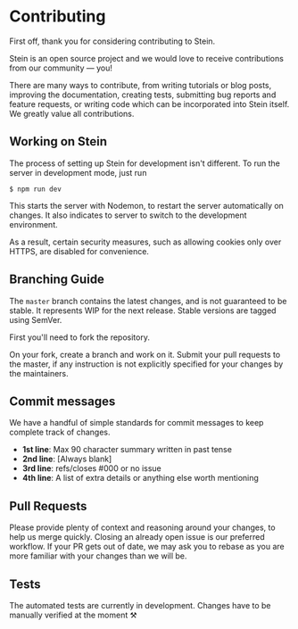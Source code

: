 # Contributing

First off, thank you for considering contributing to Stein.

Stein is an open source project and we would love to receive contributions from our community — you!

There are many ways to contribute, from writing tutorials or blog posts, improving the documentation, creating tests, submitting bug reports and feature requests, or writing code which can be incorporated into Stein itself. We greatly value all contributions.

## Working on Stein

The process of setting up Stein for development isn't different. To run the server in development mode, just run

```
$ npm run dev
```

This starts the server with Nodemon, to restart the server automatically on changes. It also indicates to server to switch to the development environment.

As a result, certain security measures, such as allowing cookies only over HTTPS, are disabled for convenience.

## Branching Guide

The `master` branch contains the latest changes, and is not guaranteed to be stable. It represents WIP for the next release. Stable versions are tagged using SemVer.

First you'll need to fork the repository.

On your fork, create a branch and work on it. Submit your pull requests to the master, if any instruction is not explicitly specified for your changes by the maintainers.

## Commit messages

We have a handful of simple standards for commit messages to keep complete track of changes.

- **1st line**: Max 90 character summary written in past tense
- **2nd line**: [Always blank]
- **3rd line**: refs/closes #000 or no issue
- **4th line**: A list of extra details or anything else worth mentioning

## Pull Requests

Please provide plenty of context and reasoning around your changes, to help us merge quickly. Closing an already open issue is our preferred workflow. If your PR gets out of date, we may ask you to rebase as you are more familiar with your changes than we will be.

## Tests

The automated tests are currently in development. Changes have to be manually verified at the moment ⚒

